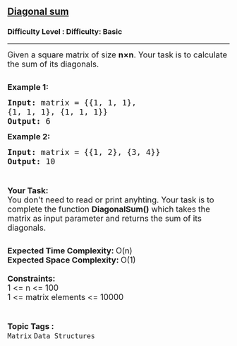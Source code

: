 <h2><a href="https://www.geeksforgeeks.org/problems/diagonal-sum0158/1?page=1&category=Matrix&status=unsolved&sortBy=difficulty">Diagonal sum</a></h2><h3>Difficulty Level : Difficulty: Basic</h3><hr><div class="problems_problem_content__Xm_eO"><p><span style="font-size:18px">Given a square matrix of size <strong>n</strong><strong>×n</strong>. Your task is to calculate the sum of its diagonals.</span><br>
&nbsp;</p>

<p><span style="font-size:18px"><strong>Example 1:</strong></span></p>

<pre><span style="font-size:18px"><strong>Input: </strong>matrix = {{1, 1, 1}, 
{1, 1, 1}, {1, 1, 1}}
<strong>Output: </strong>6</span>
</pre>

<p><span style="font-size:18px"><strong>Example 2:</strong></span></p>

<pre><span style="font-size:18px"><strong>Input: </strong>matrix = {{1, 2}, {3, 4}}
<strong>Output: </strong>10</span>
</pre>

<p>&nbsp;</p>

<p><span style="font-size:18px"><strong>Your Task:</strong><br>
You don't need to read or print anyhting.&nbsp;Your task is to complete the function&nbsp;<strong>DiagonalSum()</strong>&nbsp;which takes the matrix as input parameter and returns the sum of its diagonals.</span><br>
&nbsp;</p>

<p><span style="font-size:18px"><strong>Expected Time Complexity:&nbsp;</strong>O(n)<br>
<strong>Expected Space Complexity:&nbsp;</strong>O(1)<br>
<br>
<strong>Constraints:</strong><br>
1 &lt;= n &lt;= 100<br>
1 &lt;= matrix elements &lt;= 10000</span></p>
</div><br><p><span style=font-size:18px><strong>Topic Tags : </strong><br><code>Matrix</code>&nbsp;<code>Data Structures</code>&nbsp;